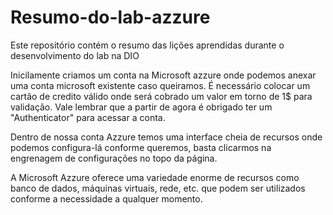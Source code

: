 # Resumo-do-lab-azzure
Este repositório contém o resumo das lições aprendidas durante o desenvolvimento do lab na DIO

Inicilamente criamos um conta na Microsoft azzure onde podemos anexar uma conta microsoft existente caso 
queiramos. É necessário colocar um cartão de credito válido onde será cobrado um valor em torno de 1$
para validação. Vale lembrar que a partir de agora é obrigado ter um "Authenticator" para acessar a conta.

Dentro de nossa conta Azzure temos uma interface cheia de recursos onde podemos configura-lá conforme queremos,
basta clicarmos na engrenagem de configurações no topo da página.

A Microsoft Azzure oferece uma variedade enorme de recursos como banco de dados, máquinas virtuais, rede, etc. que podem
ser utilizados conforme a necessidade a qualquer momento.
